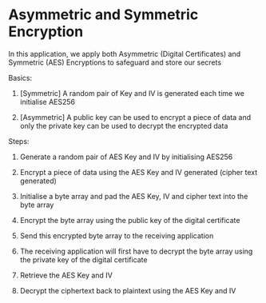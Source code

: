 # Asymmetric and Symmetric Encryption

In this application, we apply both Asymmetric (Digital Certificates) and Symmetric (AES) Encryptions to safeguard and store our secrets

Basics:

1. [Symmetric] A random pair of Key and IV is generated each time we initialise AES256

2. [Asymmetric] A public key can be used to encrypt a piece of data and only the private key can be used to decrypt the encrypted data

Steps:

1. Generate a random pair of AES Key and IV by initialising AES256

2. Encrypt a piece of data using the AES Key and IV generated (cipher text generated)

3. Initialise a byte array and pad the AES Key, IV and cipher text into the byte array

4. Encrypt the byte array using the public key of the digital certificate

5. Send this encrypted byte array to the receiving application

6. The receiving application will first have to decrypt the byte array using the private key of the digital certificate

7. Retrieve the AES Key and IV

8. Decrypt the ciphertext back to plaintext using the AES Key and IV
